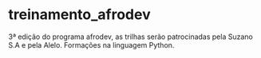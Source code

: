 # treinamento_afrodev
3ª edição do programa afrodev, as trilhas serão patrocinadas pela Suzano S.A e pela Alelo.  Formações na linguagem Python.

